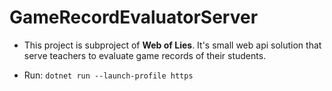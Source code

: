 # GameRecordEvaluatorServer

- This project is subproject of **Web of Lies**. It's small web api solution that serve teachers to evaluate game records of their students.

- Run: `dotnet run --launch-profile https`